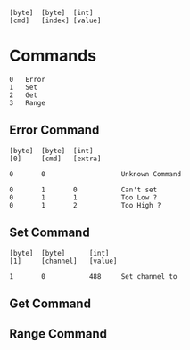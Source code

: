 

	[byte]	[byte]	[int]
	[cmd]	[index]	[value]

# Commands

	0	Error
	1	Set
	2	Get
	3	Range

## Error Command

	[byte]	[byte]	[int]
	[0]		[cmd]	[extra]

	0		0					Unknown Command

	0		1		0			Can't set
	0		1		1			Too Low ?
	0		1		2			Too High ?

## Set Command

	[byte]	[byte]		[int]
	[1]		[channel]	[value]

	1		0			488		Set channel to 

## Get Command




## Range Command